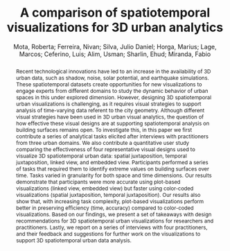 ---
layout: technique
title: "A comparison of spatiotemporal visualizations for 3D urban analytics"
system_type: "False"
technique: "False"
design_study: "False"
evaluation: "True"
data: "False"
analysis: "False"
generation: "False"
curation_and_transformation: "False"
management: "False"
modeling: "False"
urban_analysis: "False"
visualization: "True"
sunlight_access: "True"
wind_ventilation: "False"
view_impact: "False"
energy: "False"
damage_and_disaster_management: "False"
climate: "False"
sound: "False"
property_cadastre: "False"
others: "False"
lookup: "False"
browse: "True"
locate: "True"
explore: "False"
identify: "True"
compare: "False"
summarize: "False"
distribution: "True"
trends: "True"
outliers: "True"
extremes: "True"
features: "False"
target_discovery: "True"
target_access: "True"
spatial_relation: "False"
buildings: "True"
streets: "False"
nature: "False"
uniform_discretization: "True"
structural_subdivision: "False"
univariate: "True"
multivariate: "False"
volumetric: "False"
temporal: "True"
sensing: "False"
statistical: "False"
simulation_based: "True"
learning_based: "False"
surveyed: "False"
site: "True"
block: "True"
multi_block: "False"
city: "False"
va_wo_model: "False"
post_model: "True"
model_integrated: "False"
assisted_models: "False"
overlay: "True"
embedded: "True"
linked: "True"
temporal_jx: "True"
spatial_jx: "True"
filter: "False"
aggregate: "True"
embed: "False"
glyphs: "False"
bar_charts: "True"
scatterplots: "False"
matrix: "False"
parallel_coordinates: "False"
map_2d: "False"
map_3d: "True"
walking: "False"
steering: "False"
selection_based: "False"
manipulation_based: "True"
distortion: "False"
ghosting: "False"
culling: "False"
birds_view: "False"
multi_view: "False"
assisted_steering: "False"
other: "False"
vr_cave: "False"
ar: "False"
desktop: "True"
mobile: "False"
case_study: "False"
user_study: "True"
statistical_evaluation: "False"
expert_interviews: "True"
key: "Z55K9625"
item_type: "journalArticle"
publication_year: "2022"
author: "Mota, Roberta; Ferreira, Nivan; Silva, Julio Daniel; Horga, Marius; Lage, Marcos; Ceferino, Luis; Alim, Usman; Sharlin, Ehud; Miranda, Fabio"
publication_title: "IEEE Transactions on Visualization and Computer Graphics"
isbn: "nan"
issn: "1077-2626, 1941-0506, 2160-9306"
doi: "10.1109/TVCG.2022.3209474"
url_paper: "https://ieeexplore.ieee.org/document/9904453/"
abstract_note: "nan"
date_added: "2023-01-30 00:36:33"
date_modified: "2023-01-30 00:36:33"
access_date: "2023-01-30 00:36:33"
pages: "1-11"
num_pages: "nan"
issue: "nan"
volume: "nan"
number_of_volumes: "nan"
journal_abbreviation: "IEEE Trans. Visual. Comput. Graphics"
short_title: "nan"
series: "nan"
series_number: "nan"
series_text: "nan"
series_title: "nan"
publisher: "nan"
place: "nan"
language: "nan"
rights: "nan"
type: "nan"
archive: "nan"
archive_location: "nan"
library_catalog: "DOI.org (Crossref)"
call_number: "nan"
extra: "nan"
notes: "nan"
link_attachments: "nan"
manual_tags: "nan"
automatic_tags: "nan"
editor: "nan"
series_editor: "nan"
translator: "nan"
contributor: "nan"
attorney_agent: "nan"
book_author: "nan"
cast_member: "nan"
commenter: "nan"
composer: "nan"
cosponsor: "nan"
counsel: "nan"
interviewer: "nan"
producer: "nan"
recipient: "nan"
reviewed_author: "nan"
scriptwriter: "nan"
words_by: "nan"
guest: "nan"
number: "nan"
edition: "nan"
running_time: "nan"
scale: "nan"
medium: "nan"
artwork_size: "nan"
filing_date: "nan"
application_number: "nan"
assignee: "nan"
issuing_authority: "nan"
country: "nan"
meeting_name: "nan"
conference_name: "nan"
court: "nan"
references: "nan"
reporter: "nan"
legal_status: "nan"
priority_numbers: "nan"
programming_language: "nan"
version: "nan"
system: "nan"
code: "nan"
code_number: "nan"
section: "nan"
session: "nan"
committee: "nan"
history: "nan"
legislative_body: "nan"
abstract: "Recent technological innovations have led to an increase in the availability of 3D urban data, such as shadow, noise, solar potential, and earthquake simulations. These spatiotemporal datasets create opportunities for new visualizations to engage experts from different domains to study the dynamic behavior of urban spaces in this under explored dimension. However, designing 3D spatiotemporal urban visualizations is challenging, as it requires visual strategies to support analysis of time-varying data referent to the city geometry. Although different visual strategies have been used in 3D urban visual analytics, the question of how effective these visual designs are at supporting spatiotemporal analysis on building surfaces remains open. To investigate this, in this paper we first contribute a series of analytical tasks elicited after interviews with practitioners from three urban domains. We also contribute a quantitative user study comparing the effectiveness of four representative visual designs used to visualize 3D spatiotemporal urban data: spatial juxtaposition, temporal juxtaposition, linked view, and embedded view. Participants performed a series of tasks that required them to identify extreme values on building surfaces over time. Tasks varied in granularity for both space and time dimensions. Our results demonstrate that participants were more accurate using plot-based visualizations (linked view, embedded view) but faster using color-coded visualizations (spatial juxtaposition, temporal juxtaposition). Our results also show that, with increasing task complexity, plot-based visualizations perform better in preserving efficiency (time, accuracy) compared to color-coded visualizations. Based on our findings, we present a set of takeaways with design recommendations for 3D spatiotemporal urban visualizations for researchers and practitioners. Lastly, we report on a series of interviews with four practitioners, and their feedback and suggestions for further work on the visualizations to support 3D spatiotemporal urban data analysis."
---